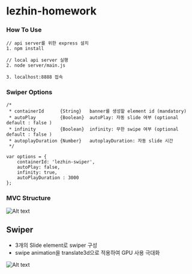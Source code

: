 # lezhin-homework

### How To Use
```
// api server를 위한 express 설치
1. npm install

// local api server 실행
2. node server/main.js

3. localhost:8888 접속
```

### Swiper Options
```
/*
 * containerId      {String}   banner를 생성할 element id (mandatory)
 * autoPlay         {Boolean}  autoPlay: 자동 slide 여부 (optional default : false )
 * infinity         {Boolean}  infinity: 무한 swipe 여부 (optional default : false )
 * autoplayDuration {Number}   autoplayDuration: 자동 slide 시간
 */
 
var options = {
    containerId: 'lezhin-swiper',
    autoPlay: false,
    infinity: true,
    autoPlayDuration : 3000
};
```

### MVC Structure
![Alt text](https://lh3.googleusercontent.com/pgvyQMSoh9sRVPF_pQNPTSbPtXJVYSdamouZEtgTb4Jd-q2WSfq0OgkHFe6VLcxJ4CFUruCAeUAvl-kpdaCT_eO1edVNrLN6MMB19GB3Zbr431qRDV6SUvvLMjnyCF8KyjW2ibuvo5Uq4x-6zPzgwPSv4SnbzU2zAX87hAqQnBJtPSe0h87pFHAJUBdHYzDWPwfaMtIx9vWalqb8orVk4F5CfshYyAvVh8X6gHfjQ_xcWE_bv9d2cpurzlKiVQsAoxIuUB8BqPF9C2kwlJDWhygrj4OLAESgKpBHha9Bft0zXCUUZ1H4kODgYKK8oIGOVt4LKRK6PXXrOr7JlU9lynszM-FosKo82OmURk2Db08_s7Gll7FetXCgSA8C6YhOiCMg279OsTzLQhl4Kt4tMKCV3HleusUrexXh0O1urEjNNW9Loao0Ec_qFlcjREtokRFrXk2z8ltggtrJnhSDxzeotPN7po868nt3hRKmCbYZ1mCNdITy3-tZnck5neNC0qNDIzD95zJeFK9anskAFbqcp_xaL0onc1EECWZ4CJUifJm_DIzr6ALP8pFLW3gnzbP6InkcP4cNIsRZKGgyCNrxehynZ1KEVN9OoyDZMZR1yYGmd56D=w781-h465-no "MVC")

## Swiper

* 3개의 Slide element로 swiper 구성
* swipe animation을 translate3d으로 적용하여 GPU 사용 극대화

![Alt text](https://lh3.googleusercontent.com/DYbAjcj_bHEH38j6ND-fZ4RfZnOHEqWFsFX4ZPrscs5kCEVdWv4zWzJ5NB5ABPZSDKEySdEwsZijZ9eI0F0CSr1dC6dYHseHVAd_2WTrf-_IkbrG-rEIMeyc5Bk9iBZIcSz7U7K__tSqHQXpBHE_wLuc3SYtH5CJ74d6gbyGoqEzYmt9DnDtqv0XAQx0C0gBen28QhR0rQOV9aG06X_NTZOocqiROyC4TqVqncAj4XFnlLqyBBFwKmJp6_SjRxqvFhq6kpMLgNIkA0UpTKBIFLqUPvkDff8SbW-tSebSjrlOBqsAm6lIskN_Pm8rkCyafOpVimicK5yo2ckA5f6u3mc05cjAx-QwYSqFt1X6Wg18T71uPaSax3iunHqNbm68eYZzVP_gAm_8nwVBtnFNEg2VpOS0gfoff0eQu7Y_eNNDpP5FbpfzNfcFJipQdcGEzZ_vtvnnCp43UcdcXtiU7sF8_clEaCZwp2loDraKvIwuRgIWUJoHA6yNWKGHrcMwcdKxWIJk7AU84z_Yg52P7YNabXHie_M8BjG-PlOotpuuH5dPm6r6R-cApTiN0zx74LySGNmYzWf6VcoIVyuLXY4TvE-oEJDrjnplXemSSlj43EFFuiUe=w1392-h782-no "Swiper")
